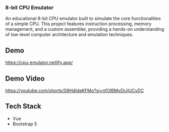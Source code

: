 ### 8-bit CPU Emulator
An educational 8-bit CPU emulator built to simulate the core functionalities of a simple CPU. This project features instruction processing, memory management, and a custom assembler, providing a hands-on understanding of low-level computer architecture and emulation techniques.

## Demo 
https://cpu-emulator.netlify.app/


## Demo Video
https://youtube.com/shorts/S9HdIdaKFMo?si=nfOlBMvDiJjUCvDC


## Tech Stack
- Vue
- Bootstrap 5
